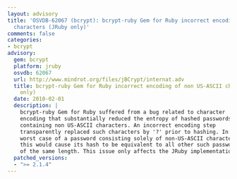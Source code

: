 ```yaml
---
layout: advisory
title: 'OSVDB-62067 (bcrypt): bcrypt-ruby Gem for Ruby incorrect encoding of non US-ASCII
  characters (JRuby only)'
comments: false
categories:
- bcrypt
advisory:
  gem: bcrypt
  platform: jruby
  osvdb: 62067
  url: http://www.mindrot.org/files/jBCrypt/internat.adv
  title: bcrypt-ruby Gem for Ruby incorrect encoding of non US-ASCII characters (JRuby
    only)
  date: 2010-02-01
  description: |
    bcrypt-ruby Gem for Ruby suffered from a bug related to character
    encoding that substantially reduced the entropy of hashed passwords
    containing non US-ASCII characters. An incorrect encoding step
    transparently replaced such characters by '?' prior to hashing. In the
    worst case of a password consisting solely of non-US-ASCII characters,
    this would cause its hash to be equivalent to all other such passwords
    of the same length. This issue only affects the JRuby implementation.
  patched_versions:
  - ">= 2.1.4"
---
```

